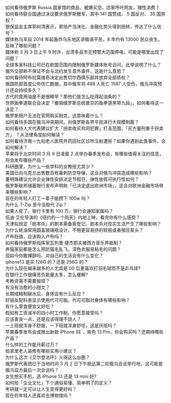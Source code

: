 如何看待俄罗斯 Russia 国家馆的商品，被爆买空，店家呼吁网友，理性消费？  
如何看待联合国通过决议要求俄罗斯撤军，其中 141 国赞成、 5 国反对、 35 国弃权？  
银保监会主席郭树清表示，房地产泡沫化、金融化势头得到扭转，传达了什么信号？  
媒体称乌军自 2014 年起轰炸乌东地区讲俄语平民，8 年约有 13000 民众丧生，反映了哪些问题？  
媒体称 3 月 3 日上午 9 时许，台湾多县市无预警大范围停电，可能是哪里出现了问题？  
全球多家科技公司已在欧盟范围内限制俄罗斯媒体账号访问，此举说明了什么？  
俄外交部称不保证不会与北约发生意外事件，这是什么意思？  
如何看待阿布拉莫维奇决定出售切尔西俱乐部并放弃全部债权？  
俄国防部首度公布伤亡数据，其中俄军共 498 人死亡 1597 人受伤，俄乌冲突预计还会持续多久？  
古代的食用油是不是很稀罕？那他们是怎么吃得起油条的？  
世界跆拳道联合会决定「撤销俄罗斯总统普京的跆拳道黑带九段」，如何看待这一决定？  
俄罗斯用户无法在官网购买耐克，这意味着什么？  
如何看待多国在俄乌冲突期间，对俄罗斯各界平民进行大规模制裁？  
如何看待人大代表建议扩大「拐卖收买共同犯罪」打击范围，「买方量刑重于拐卖方」 ？从法律角度如何解读？  
如何看待济南一九旬老人医院开药回社区诊所注射遭拒？如果你遇到此类事件，会如何解决？  
苹果将于北京时间 3 月 9 日凌晨 2 点举办春季发布会，有哪些值得关注的信息，将会发布哪些产品？  
科研圈里，为什么一些学科的女教授尤其少？  
美国已向乌克兰出售数百枚毒刺防空导弹，这会对俄乌冲突造成哪些影响？  
董明珠建议允许企业弹性安排法定节假日，弹性放假可执行性如何？  
俄罗斯联邦储蓄银行发布声明称「已决定退出欧洲市场」，这会对欧洲金融市场带来哪些影响？  
现在的年轻人打工一辈子能攒下 100w 吗？  
为什么 7-Zip 至今没取代 Zip？  
如果人死了，银行卡里有 100 万，银行会通知家属吗？  
伍迪·艾伦导演的《纽约的一个雨天》内地上映，看完你有什么感受？  
天津拟规定「剧本杀」的剧本需备案登记，剧本杀对现实生活产生了哪些影响？  
为什么蚝油常用圆盖玻璃瓶设计，不用更容易挤的软瓶或者按压泵头？  
卢布贬值，应该购入卢布吗？  
如何看待俄罗斯指挥家瓦列里·捷杰耶夫被西方音乐界抵制？  
养猫家庭都是怎么预防猫毛乱飞，深色衣服易粘毛的问题？  
现如今你敢裸辞吗，对自己的生活会有什么变化？  
iphone13 是买 128G 的？还是 256G 的？  
为什么现在越来越多的人尤其是 00 后更喜欢打羽毛球而不是乒乓球?  
在银行工作很痛苦负能量太多，怎么缓解?  
考教资需不需要报班？  
有没有治愈的小甜文？  
长期戒精制碳水后，身体会有什么反应？  
好丽友配料表显示使用代可可脂，代可可脂对身体有哪些影响？  
有什么零食便宜又好吃？  
假如有工资减半的四小时工作制，你愿意接受吗？  
应该善良一点，还是应该得理不饶人？  
一上班就浑身不舒服，一下班就浑身舒坦，这是厌班吗？  
苹果春季发布会或推出新款 iPhone SE 、紫色 13 Pro，你会购买吗？还期待哪些产品？  
什么样的工作能月薪过万？  
给家里老人装修有哪些实用小建议？  
为什么这次《艾尔登法环》火得这么出圈？  
俄罗斯代表团已于当地时间 3 月 2 日下午抵达第二轮俄乌会谈举行地，这可能是俄乌双方最后一次会谈吗？  
女生想买手机，选 iPhone 13 还是 13 mini 好?  
如何给「企业文化」下个通俗易懂、简单明了的定义？  
考研就一定可以让人生变得更好吗？  
现在的年轻人还喜欢去博物馆吗？  
